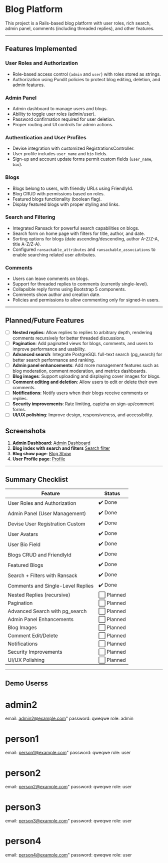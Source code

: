 # Blog Platform

This project is a Rails-based blog platform with user roles, rich search, admin panel, comments (including threaded replies), and other features.

---

## Features Implemented

### User Roles and Authorization

- Role-based access control (`admin` and `user`) with roles stored as strings.
- Authorization using Pundit policies to protect blog editing, deletion, and admin features.

### Admin Panel

- Admin dashboard to manage users and blogs.
- Ability to toggle user roles (admin/user).
- Password confirmation required for user deletion.
- Proper routing and UI controls for admin actions.

### Authentication and User Profiles

- Devise integration with customized RegistrationsController.
- User profile includes `user_name` and `bio` fields.
- Sign-up and account update forms permit custom fields (`user_name`, `bio`).

### Blogs

- Blogs belong to users, with friendly URLs using FriendlyId.
- Blog CRUD with permissions based on roles.
- Featured blogs functionality (boolean flag).
- Display featured blogs with proper styling and links.

### Search and Filtering

- Integrated Ransack for powerful search capabilities on blogs.
- Search form on home page with filters for title, author, and date.
- Sorting options for blogs (date ascending/descending, author A-Z/Z-A, title A-Z/Z-A).
- Configured `ransackable_attributes` and `ransackable_associations` to enable searching related user attributes.

### Comments

- Users can leave comments on blogs.
- Support for threaded replies to comments (currently single-level).
- Collapsible reply forms using Bootstrap 5 components.
- Comments show author and creation date.
- Policies and permissions to allow commenting only for signed-in users.

---

## Planned/Future Features

- [ ] **Nested replies**: Allow replies to replies to arbitrary depth, rendering comments recursively for better threaded discussions.
- [ ] **Pagination**: Add paginated views for blogs, comments, and users to improve performance and usability.
- [ ] **Advanced search**: Integrate PostgreSQL full-text search (pg_search) for better search performance and ranking.
- [ ] **Admin panel enhancements**: Add more management features such as blog moderation, comment moderation, and metrics dashboards.
- [ ] **Blog images**: Support uploading and displaying cover images for blogs.
- [ ] **Comment editing and deletion**: Allow users to edit or delete their own comments.
- [ ] **Notifications**: Notify users when their blogs receive comments or replies.
- [ ] **Security improvements**: Rate limiting, captcha on sign-up/comment forms.
- [ ] **UI/UX polishing**: Improve design, responsiveness, and accessibility.

## Screenshots

1. **Admin Dashboard**:
   [Admin Dashboard](app/assets/images/dashboard.png)
2. **Blog index with search and filters**
   [Search filter](app/assets/images/searchandsort.png)
3. **Blog show page**:
   [Blog Show](app/assets/images/comments.png)
4. **User Profile page**:
   [Profile](app/assets/images/profile.png)

---

## Summary Checklist

| Feature                           | Status     |
| --------------------------------- | ---------- |
| User Roles and Authorization      | ✔️ Done    |
| Admin Panel (User Management)     | ✔️ Done    |
| Devise User Registration Custom   | ✔️ Done    |
| User Avatars                      | ✔️ Done    |
| User Bio Field                    | ✔️ Done    |
| Blogs CRUD and FriendlyId         | ✔️ Done    |
| Featured Blogs                    | ✔️ Done    |
| Search + Filters with Ransack     | ✔️ Done    |
| Comments and Single-Level Replies | ✔️ Done    |
| Nested Replies (recursive)        | ⬜ Planned |
| Pagination                        | ⬜ Planned |
| Advanced Search with pg_search    | ⬜ Planned |
| Admin Panel Enhancements          | ⬜ Planned |
| Blog Images                       | ⬜ Planned |
| Comment Edit/Delete               | ⬜ Planned |
| Notifications                     | ⬜ Planned |
| Security Improvements             | ⬜ Planned |
| UI/UX Polishing                   | ⬜ Planned |

---

## Demo Userss

# admin2

email: admin2@example.com"
password: qweqwe
role: admin

# person1

email: person1@example.com"
password: qweqwe
role: user

# person2

email: person2@example.com"
password: qweqwe
role: user

# person3

email: person3@example.com"
password: qweqwe
role: user

# person4

email: person4@example.com"
password: qweqwe
role: user
